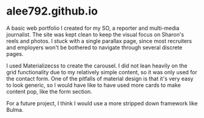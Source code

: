 # alee792.github.io
A basic web portfolio I created for my SO, a reporter and multi-media journalist. The site was kept clean to keep the visual focus on Sharon's reels and photos. I stuck with a single parallax page, since most recruiters and employers won't be bothered to navigate through several discrete pages. 

I used Materializecss to create the carousel. I did not lean heavily on the grid functionality due to my relatively simple content, so it was only used for the contact form. One of the pitfalls of material design is that it's very easy to look generic, so I would have like to have used more cards to make content pop, like the form section.

For a future project, I think I would use a more stripped down framework like Bulma. 
